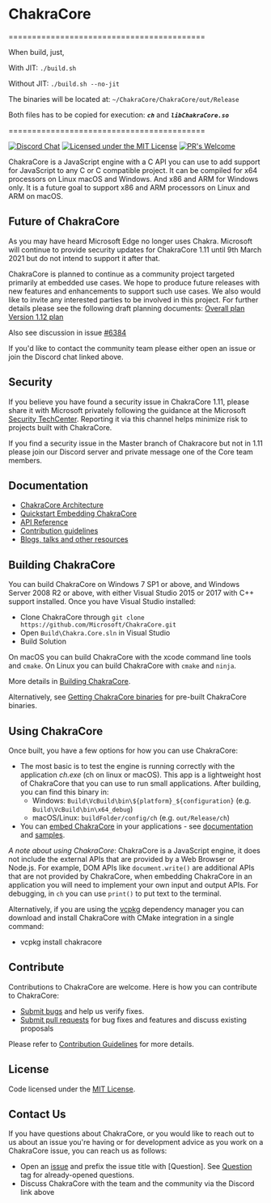 # ChakraCore

==========================================

When build, just, 

With JIT:
`./build.sh`

Without JIT:
`./build.sh --no-jit`

The binaries will be located at: `~/ChakraCore/ChakraCore/out/Release`

Both files has to be copied for execution: ***`ch`*** and ***`libChakraCore.so`***

==========================================


[![Discord Chat](https://img.shields.io/discord/695166668967510077?label=Discord&logo=Discord)](https://discord.gg/dgRawPdNuC)
[![Licensed under the MIT License](https://img.shields.io/badge/License-MIT-blue.svg)](https://github.com/Microsoft/ChakraCore/blob/master/LICENSE.txt)
[![PR's Welcome](https://img.shields.io/badge/PRs%20-welcome-brightgreen.svg)](#contribute)

ChakraCore is a JavaScript engine with a C API you can use to add support for JavaScript to any C or C compatible project. It can be compiled for x64 processors on Linux macOS and Windows. And x86 and ARM for Windows only. It is a future goal to support x86 and ARM processors on Linux and ARM on macOS. 

## Future of ChakraCore

As you may have heard Microsoft Edge no longer uses Chakra. Microsoft will continue to provide security updates for ChakraCore 1.11 until 9th March 2021 but do not intend to support it after that.

ChakraCore is planned to continue as a community project targeted primarily at embedded use cases. We hope to produce future releases with new features and enhancements to support such use cases. We also would like to invite any interested parties to be involved in this project. For further details please see the following draft planning documents:
[Overall plan](https://github.com/chakra-core/org/blob/master/ChakraCore%20Future%20Plan.md)
[Version 1.12 plan](https://github.com/chakra-core/org/blob/master/Release%201.12%20plan.md)

Also see discussion in issue [#6384](https://github.com/microsoft/ChakraCore/issues/6384)

If you'd like to contact the community team please either open an issue or join the Discord chat linked above.

## Security

If you believe you have found a security issue in ChakraCore 1.11, please share it with Microsoft privately following the guidance at the Microsoft [Security TechCenter](https://technet.microsoft.com/en-us/security/ff852094). Reporting it via this channel helps minimize risk to projects built with ChakraCore.

If you find a security issue in the Master branch of Chakracore but not in 1.11 please join our Discord server and private message one of the Core team members.

## Documentation

* [ChakraCore Architecture](https://github.com/chakra-core/ChakraCore/wiki/Architecture-Overview)
* [Quickstart Embedding ChakraCore](https://github.com/chakra-core/ChakraCore/wiki/Embedding-ChakraCore)
* [API Reference](https://github.com/chakra-core/ChakraCore/wiki/JavaScript-Runtime-%28JSRT%29-Reference)
* [Contribution guidelines](CONTRIBUTING.md)
* [Blogs, talks and other resources](https://github.com/chakra-core/ChakraCore/wiki/Resources)

## Building ChakraCore

You can build ChakraCore on Windows 7 SP1 or above, and Windows Server 2008 R2 or above, with either Visual Studio 2015 or 2017 with C++ support installed.  Once you have Visual Studio installed:

* Clone ChakraCore through ```git clone https://github.com/Microsoft/ChakraCore.git```
* Open `Build\Chakra.Core.sln` in Visual Studio
* Build Solution

On macOS you can build ChakraCore with the xcode command line tools and `cmake`.
On Linux you can build ChakraCore with `cmake` and `ninja`.

More details in [Building ChakraCore](https://github.com/chakra-core/ChakraCore/wiki/Building-ChakraCore).

Alternatively, see [Getting ChakraCore binaries](https://github.com/Microsoft/ChakraCore/wiki/Getting-ChakraCore-binaries) for pre-built ChakraCore binaries.

## Using ChakraCore

Once built, you have a few options for how you can use ChakraCore:

* The most basic is to test the engine is running correctly with the application *ch.exe* (ch on linux or macOS).  This app is a lightweight host of ChakraCore that you can use to run small applications.  After building, you can find this binary in:
  * Windows: `Build\VcBuild\bin\${platform}_${configuration}` (e.g. `Build\VcBuild\bin\x64_debug`)
  * macOS/Linux: `buildFolder/config/ch` (e.g. `out/Release/ch`)
* You can [embed ChakraCore](https://github.com/chakra-core/ChakraCore/wiki/Embedding-ChakraCore) in your applications - see [documentation](https://github.com/chakra-core/ChakraCore/wiki/Embedding-ChakraCore) and [samples](https://aka.ms/chakracoresamples).

_A note about using ChakraCore_: ChakraCore is a JavaScript engine, it does not include the external APIs that are provided by a Web Browser or Node.js.  For example, DOM APIs like ```document.write()``` are additional APIs that are not provided by ChakraCore, when embedding ChakraCore in an application you will need to implement your own input and output APIs. For debugging, in `ch` you can use ```print()``` to put text to the terminal.

Alternatively, if you are using the [vcpkg](https://github.com/Microsoft/vcpkg/) dependency manager you can download and install ChakraCore with CMake integration in a single command:
* vcpkg install chakracore

## Contribute

Contributions to ChakraCore are welcome.  Here is how you can contribute to ChakraCore:

* [Submit bugs](https://github.com/chakra-core/ChakraCore/issues) and help us verify fixes.
* [Submit pull requests](https://github.com/chakra-core/ChakraCore/pulls) for bug fixes and features and discuss existing proposals

Please refer to [Contribution Guidelines](CONTRIBUTING.md) for more details.

## License

Code licensed under the [MIT License](https://github.com/chakra-core/ChakraCore/blob/master/LICENSE.txt).

## Contact Us

If you have questions about ChakraCore, or you would like to reach out to us about an issue you're having or for development advice as you work on a ChakraCore issue, you can reach us as follows:

* Open an [issue](https://github.com/chakra-core/ChakraCore/issues/new) and prefix the issue title with [Question]. See [Question](https://github.com/chakra-core/ChakraCore/issues?q=label%3AQuestion) tag for already-opened questions.
* Discuss ChakraCore with the team and the community via the Discord link above

